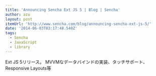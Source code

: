 ```yaml
---
title: 'Announcing Sencha Ext JS 5 | Blog | Sencha'
author: azu
layout: post
itemUrl: 'http://www.sencha.com/blog/announcing-sencha-ext-js-5/'
date: '2014-06-03T03:17:48.540Z'
tags:
  - Sencha
  - JavaScript
  - library
---
```

Ext JS 5リリース。
MVVMなデータバインドの実装、タッチサポート、Responsive Layouts等
